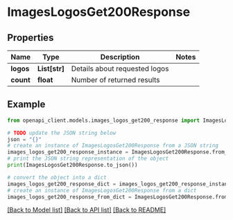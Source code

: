 # ImagesLogosGet200Response


## Properties

Name | Type | Description | Notes
------------ | ------------- | ------------- | -------------
**logos** | **List[str]** | Details about requested logos | 
**count** | **float** | Number of returned results | 

## Example

```python
from openapi_client.models.images_logos_get200_response import ImagesLogosGet200Response

# TODO update the JSON string below
json = "{}"
# create an instance of ImagesLogosGet200Response from a JSON string
images_logos_get200_response_instance = ImagesLogosGet200Response.from_json(json)
# print the JSON string representation of the object
print(ImagesLogosGet200Response.to_json())

# convert the object into a dict
images_logos_get200_response_dict = images_logos_get200_response_instance.to_dict()
# create an instance of ImagesLogosGet200Response from a dict
images_logos_get200_response_from_dict = ImagesLogosGet200Response.from_dict(images_logos_get200_response_dict)
```
[[Back to Model list]](../README.md#documentation-for-models) [[Back to API list]](../README.md#documentation-for-api-endpoints) [[Back to README]](../README.md)


